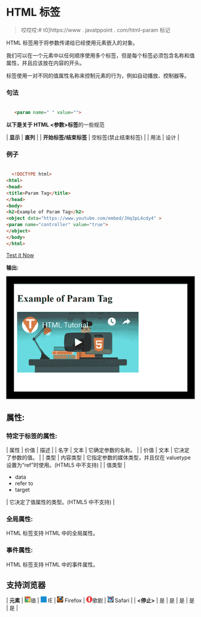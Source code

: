# HTML <param>标签

> 哎哎哎:# t0]https://www . javatppoint . com/html-param 标记

HTML <param>标签用于将参数传递给已经使用<object>元素嵌入的对象。</object>

我们可以在一个<object>元素中以任何顺序使用多个<param>标签，但是每个标签必须包含名称和值属性，并且应该放在内容的开头。</object>

<param>标签使用一对不同的值属性名称来控制<object>元素的行为，例如自动播放、控制器等。</object>

### 句法

```html

   <param name=" " value="">

```

**以下是关于 HTML <参数>标签**的一些规范

| **显示** | **直列** |
| **开始标签/结束标签** | 空标签(禁止结束标签) |
| 用法 | 设计 |

### 例子

```html

  <!DOCTYPE html>
<html>
<head>
<title>Param Tag</title>
</head>
<body>
<h2>Example of Param Tag</h2>
<object data="https://www.youtube.com/embed/JHq3pL4cdy4" >
<param name="controller" value="true">
</object>
</body>
</html>

```

[Test it Now](https://www.javatpoint.com/oprweb/test.jsp?filename=htmlparamtag)

**输出:**

![HTML param tag](img/c9fcb89caacf269e81c1f0c68112b8b2.png)

## 属性:

### 特定于标签的属性:

| 属性 | 价值 | 描述 |
| 名字 | 文本 | 它确定参数的名称。 |
| 价值 | 文本 | 它决定了参数的值。 |
| 类型 | 内容类型 | 它指定参数的媒体类型，并且仅在 valuetype 设置为“ref”时使用。(HTML5 中不支持) |
| 值类型 | 

*   data
*   refer to
*   target

 | 它决定了值属性的类型。(HTML5 中不支持) |

### 全局属性:

HTML <param>标签支持 HTML 中的全局属性。

### 事件属性:

HTML <param>标签支持 HTML 中的事件属性。

## 支持浏览器

| **元素** | ![chrome browser](img/4fbdc93dc2016c5049ed108e7318df19.png)铬 | ![ie browser](img/83dd23df1fe8373fd5bf054b2c1dd88b.png) IE | ![firefox browser](img/4f001fff393888a8a807ed29b28145d1.png) Firefox | ![opera browser](img/6cad4a592cc69a052056a0577b4aac65.png)歌剧 | ![safari browser](img/a0f6a9711a92203c5dc5c127fe9c9fca.png) Safari |
| **<停止>** | 是 | 是 | 是 | 是 | 是 |
